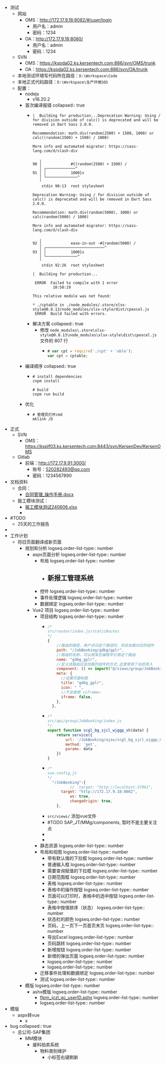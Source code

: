 - 测试
	- 网站
		- OMS：http://172.17.9.18:8082/#/user/login
			- 用户名：admin
			- 密码：1234
		- OA：http://172.17.9.18:8080/
			- 用户名：admin
			- 密码：1234
	- SVN
		- OMS：https://kspda02.ks.kersentech.com:886/svn/OMS/trunk
		- OA：https://kspda02.ks.kersentech.com:886/svn/OA/trunk
	- 本地测试环境写代码所在路径：`D:\Workspace\Code`
	- 本地正式代码路径：`D:\Workspace\生产环境SOS`
	- 配置：
		- nodejs
			- v16.20.2
		- 首次编译报错
		  collapsed:: true
			- ```shell
			  |  Building for production...Deprecation Warning: Using / for division outside of calc() is deprecated and will be removed in Dart Sass 2.0.0.
			  
			  Recommendation: math.div(random(2500) + 1500, 1000) or calc((random(2500) + 1500) / 1000)
			  
			  More info and automated migrator: https://sass-lang.com/d/slash-div
			  
			     ╷
			  90 │             #{(random(2500) + 1500) /
			     │ ┌─────────────^
			  91 │ │           1000}s
			     │ └──────────────^
			     ╵
			      stdin 90:13  root stylesheet
			  
			  Deprecation Warning: Using / for division outside of calc() is deprecated and will be removed in Dart Sass 2.0.0.
			  
			  Recommendation: math.div(random(5000), 1000) or calc(random(5000) / 1000)
			  
			  More info and automated migrator: https://sass-lang.com/d/slash-div
			  
			     ╷
			  92 │             ease-in-out -#{random(5000) /
			     │ ┌──────────────────────────^
			  93 │ │           1000}s
			     │ └──────────────^
			     ╵
			      stdin 92:26  root stylesheet
			  
			  |  Building for production...
			  
			   ERROR  Failed to compile with 1 error
			           10:50:19
			  
			  This relative module was not found:
			  
			  * ./cptable in ./node_modules/.store/xlsx-style@0.8.13/node_modules/xlsx-style/dist/cpexcel.js
			   ERROR  Build failed with errors.
			  ```
			- 解决方案
			  collapsed:: true
				- 修改 `node_modules\.store\xlsx-style@0.8.13\node_modules\xlsx-style\dist\cpexcel.js` 文件的 807 行
					- ```javascript
					  # var cpt = require('./cpt' + 'able');
					  var cpt = cptable;
					  ```
		- 编译顺序
		  collapsed:: true
			- ```shell
			  # install dependencies
			  cnpm install
			  
			  # build
			  cnpm run build
			  ```
		- 优化
			- ```shell
			  # 管理员打开cmd
			  mklink /D 
			  ```
- 正式
	- SVN
		- OMS：https://ksplf03.ks.kersentech.com:8443/svn/KersenDev/KersenOMS
	- Gitlab
		- 前端：http://172.17.9.91:3000/
			- 账号：520282493@qq.com
			- 密码：1234567890
- 文档资料
	- 合同：
		- [合同管理_操作手册.docx](../assets/合同管理_操作手册_1717726041723_0.docx)
	- 报工模块测试：
		- [报工模块测试240606.xlsx](../assets/报工模块测试240606_1717725986761_0.xlsx)
		-
- #TODO
	- 25天的工作报告
-
- 工作计划
	- 将旧页面翻译成新页面
		- 规划和分析
		  logseq.order-list-type:: number
			- aspx页面分析
			  logseq.order-list-type:: number
				- 布局
				  logseq.order-list-type:: number
					- 新报工管理系统
						-
				- 控件
				  logseq.order-list-type:: number
				- 事件处理逻辑
				  logseq.order-list-type:: number
				- 数据绑定
				  logseq.order-list-type:: number
			- Vue2 项目
			  logseq.order-list-type:: number
				- 项目结构
				  logseq.order-list-type:: number
					- ```js
					  /*
					  src/router/index.js/staticRoutes
					  */
					  {
					      //路由的路径，用户访问这个路径时，将会加载对应的组件
					      path: "/JobBooking/gdbg/gplr",
					      //路由的名称，可以用来在编程中引用这个路由
					      name: "gdbg_gplr",
					      //定义该路由应该加载的组件的方式,这里使用了动态导入
					      component: () => import("@/views/group/JobBooking/gdbg/gplr.vue"),
					      meta: {
					        //设置页面标题
					        title: "gdbg_gplr",
					        icon: " ",
					        //不会使用 <iframe>
					        iframe: false,
					      },
					    },
					  ```
					- ```js
					  /*
					  src/api/group/JobBooking/index.js
					  */
					  export function scgl_bg_sjcl_wjggp_sh(data) {
					      return service({
					          url: '/JobBooking/ajax/scgl_bg_sjcl_wjggp_main_sh.ashx',
					          method: 'get',
					          params: data
					      })
					  }
					  ```
					- ```js
					  /*
					  vue.config,js
					  */
					   	"/JobBooking":{
					        	//  target: "http://localhost:37961",
					       	target: "http://172.17.9.18:8082",
					        	ws: true,
					        	changeOrigin: true,
					      },
					  
					  ```
					- `src/views/` 添加vue文件
					- #TODO SAP_JT/MMg/components, 暂时不是主要关注点
					-
					-
				- 静态资源
				  logseq.order-list-type:: number
				- 布局和视图
				  logseq.order-list-type:: number
					- 带有默认值的下拉框
					  logseq.order-list-type:: number
					- 普通输入框
					  logseq.order-list-type:: number
					- 需要查询赋值的下拉框
					  logseq.order-list-type:: number
					- 日期范围框
					  logseq.order-list-type:: number
					- 表格
					  logseq.order-list-type:: number
					- 表格中的操作按钮
					  logseq.order-list-type:: number
					- 页面可以打印时，表格中的选中按钮
					  logseq.order-list-type:: number
					- 表格中按值排序（状态）
					  logseq.order-list-type:: number
					- 状态栏的颜色
					  logseq.order-list-type:: number
					- 页码，上一页下一页首页末页
					  logseq.order-list-type:: number
					- 导出Excel
					  logseq.order-list-type:: number
					- 页码跳转
					  logseq.order-list-type:: number
					- 新增按钮
					  logseq.order-list-type:: number
					- 新增的弹出页面
					  logseq.order-list-type:: number
					- logseq.order-list-type:: number
					- logseq.order-list-type:: number
				- 迁移事件处理和数据绑定
				  logseq.order-list-type:: number
				- 测试
				  logseq.order-list-type:: number
		- 模版
		  logseq.order-list-type:: number
			- ashx模版
			  logseq.order-list-type:: number
				- [flpm_jczl_gc_userID.ashx](../assets/flpm_jczl_gc_userID_1718020230268_0.ashx)
				  logseq.order-list-type:: number
				- logseq.order-list-type:: number
- 模版
	- aspx转vue
		- x
- bug
  collapsed:: true
	- 总公司-SAP集团
		- MM模块
			- 废料拍卖系统
				- 物料类别维护
					- 小标签右键刷新